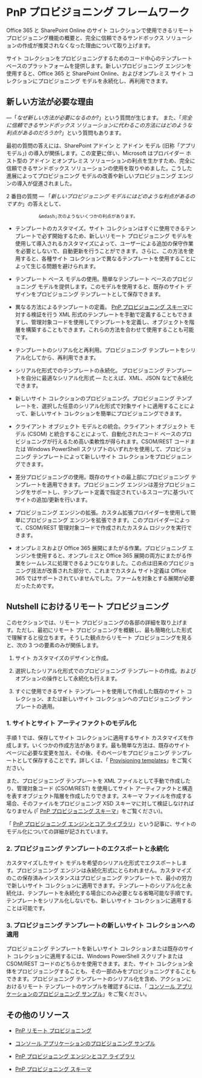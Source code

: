 # PnP プロビジョニング フレームワーク

Office 365 と SharePoint Online のサイト コレクションで使用できるリモート プロビジョニング機能の概要と、完全に信頼できるサンドボックス ソリューションの作成が推奨されなくなった理由について取り上げます。

サイト コレクションをプロビジョニングするためのコード中心のテンプレート ベースのプラットフォームを提供します。新しいプロビジョニング エンジンを使用すると、Office 365 と SharePoint Online、およびオンプレミス サイト コレクションにプロビジョニング モデルを永続化し、再利用できます。

## 新しい方法が必要な理由

&mdash;「_なぜ新しい方法が必要になるのか?_」という質問が生じます。 また、「_完全に信頼できるサンドボックス ソリューションに代わるこの方法にはどのような利点があるのだろうか?_」という質問もあります。

最初の質問の答えには、SharePoint アドイン と アドイン モデル (旧称「アプリ モデル」) の導入が関係します。この変更に伴い、Microsoft はプロバイダー ホスト型の アドイン とオンプレミス ソリューションの利点を生かすため、完全に信頼できるサンドボックス ソリューションの使用を取りやめました。こうした進展によってプロビジョニング モデルの改善や新しいプロビジョニング エンジンの導入が促進されました。

2 番目の質問 &mdash; 「_新しいプロビジョニング モデルにはどのような利点があるのですか_」の答えとして、 
                &mdash;次のようないくつかの利点があります。

- テンプレートのカスタマイズ。サイト コレクションはすぐに使用できるテンプレートで必ず開始するため、新しいリモート プロビジョニング モデルを使用して導入されるカスタマイズによって、ユーザーによる追加の保守作業を必要としないで、自動更新を行うことができます。さらに、この方法を使用すると、各種サイト コレクションで異なるテンプレートを使用することによって生じる問題を避けられます。
    
- テンプレート ベース モデルの使用。簡単なテンプレート ベースのプロビジョニング モデルを提供します。このモデルを使用すると、既存のサイト デザインをプロビジョニング テンプレートとして保存できます。 
    
- 異なる方法によるテンプレートの定義。 [PnP プロビジョニング スキーマ](pnp-provisioning-schema.md)に対する検証を行う XML 形式のテンプレートを手動で定義することもできますし、管理対象コードを使用してテンプレートを定義し、オブジェクトを階層を構築することもできます。これらの方法を合わせて使用することも可能です。
    
- テンプレートのシリアル化と再利用。プロビジョニング テンプレートをシリアル化してから、再利用できます。
    
- シリアル化形式でのテンプレートの永続化。 プロビジョニング テンプレートを自分に最適なシリアル化形式 &mdash; たとえば、XML、JSON などで永続化できます。
    
- 新しいサイト コレクションのプロビジョニング。プロビジョニング テンプレートを、選択した任意のシリアル化形式で対象サイトに適用することによって、新しいサイト コレクションを簡単にプロビジョニングできます。
    
- クライアント オブジェクト モデルとの統合。クライアント オブジェクト モデル (CSOM) と統合することによって、自動化されたコード ベースのプロビジョニングが行えるため高い柔軟性が得られます。CSOM/REST コードまたは Windows PowerShell スクリプトのいずれかを使用して、プロビジョニング テンプレートによって新しいサイト コレクションをプロビジョニングできます。
    
- 差分プロビジョニングの使用。既存のサイトの最上部にプロビジョニング テンプレートを適用できます。プロビジョニング エンジンは差分プロビジョニングをサポートし、テンプレート定義で指定されているスコープに基づいてサイトの追加/更新を行います。
    
- プロビジョニング エンジンの拡張。カスタム拡張プロバイダーを使用して簡単にプロビジョニング エンジンを拡張できます。このプロバイダーによって、CSOM/REST 管理対象コードで作成されたカスタム ロジックを実行できます。
    
- オンプレミスおよび Office 365 展開にまたがる作業。プロビジョニング エンジンを使用すると、オンプレミスと Office 365 展開の両方にまたがる作業をシームレスに処理できるようになりました。この点は旧来のプロビジョニング技法が改善された部分で、これまでカスタム サイト定義は Office 365 ではサポートされていませんでした。ファームを対象とする展開が必要だったためです。

## Nutshell におけるリモート プロビジョニング

このセクションでは、リモート プロビジョニングの各部の詳細を取り上げます。ただし、最初にリモート プロビジョニングを概観し、最も簡略化した形式で理解すると役立ちます。そうした観点からリモート プロビジョニングを見ると、次の 3 つの要素のみが関係します。

1. サイト カスタマイズのデザインと作成。
    
2. 選択したシリアル化形式でのプロビジョニング テンプレートの作成。およびオプションの操作として永続化も行えます。
    
3. すぐに使用できるサイト テンプレートを使用して作成した既存のサイト コレクション、または新しいサイト コレクションへのプロビジョニング テンプレートの適用。

### 1. サイトとサイト アーティファクトのモデル化

手順 1 では、保存してサイト コレクションに適用するサイト カスタマイズを作成します。いくつかの作成方法があります。最も簡単な方法は、既存のサイト ページに必要な変更を加え、その後、そのページをプロビジョニング テンプレートとして保存することです。詳しくは、「 [Provisioning templates](http://msdn.microsoft.com/library/b3eeb7e7-37cf-4e70-8486-34f67220fe33%28Office.15%29.aspx)」をご覧ください。

また、プロビジョニング テンプレートを XML ファイルとして手動で作成したり、管理対象コード (CSOM/REST) を使用してサイト アーティファクトと構造を表すオブジェクト階層を作成したりできます。スキーマ ファイルを作成する場合、そのファイルをプロビジョニング XSD スキーマに対して検証しなければなりません (「 [PnP プロビジョニング スキーマ](pnp-provisioning-schema.md)」をご覧ください)。

「 [PnP プロビジョニング エンジンとコア ライブラリ](pnp-provisioning-engine-and-the-core-library.md)」という記事に、サイトのモデル化についての詳細が記されています。

### 2. プロビジョニング テンプレートのエクスポートと永続化

カスタマイズしたサイト モデルを希望のシリアル化形式でエクスポートします。プロビジョニング エンジンは永続化形式にとらわれません。カスタマイズのこの保存済みインスタンスはプロビジョニング テンプレートで、最小の労力で新しいサイト コレクションに適用できます。テンプレートのシリアル化と永続化は、テンプレートを永続化する場合にのみ必要となる省略可能な手順です。テンプレートをシリアル化しないでも、新しいサイト コレクションに適用することは可能です。

### 3. プロビジョニング テンプレートの新しいサイト コレクションへの適用

プロビジョニング テンプレートを新しいサイト コレクションまたは既存のサイト コレクションに適用するには、Windows PowerShell スクリプトまたは CSOM/REST コードのどちらかを使用できます。また、サイト コレクション全体をプロビジョニングすることも、その一部のみをプロビジョニングすることもできます。プロビジョニング テンプレートのシリアル化を含め、アクションにおけるリモート テンプレートのサンプルを確認するには、「 [コンソール アプリケーションのプロビジョニング サンプル](provisioning-console-application-sample.md)」をご覧ください。

## その他のリソース
<a name="bk_addresources"> </a>

- [PnP リモート プロビジョニング](pnp-remote-provisioning.md)
    
- [コンソール アプリケーションのプロビジョニング サンプル](provisioning-console-application-sample.md)
    
- [PnP プロビジョニング エンジンとコア ライブラリ](pnp-provisioning-engine-and-the-core-library.md)
    
- [PnP プロビジョニング スキーマ](pnp-provisioning-schema.md)
